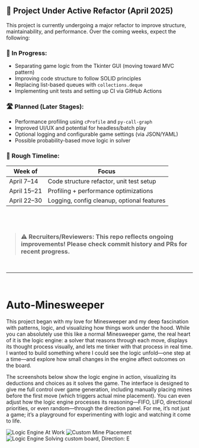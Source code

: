 ## 🚧 Project Under Active Refactor (April 2025)

This project is currently undergoing a major refactor to improve structure, maintainability, and performance. Over the coming weeks, expect the following:

### 🔧 In Progress:
- Separating game logic from the Tkinter GUI (moving toward MVC pattern)
- Improving code structure to follow SOLID principles
- Replacing list-based queues with `collections.deque`
- Implementing unit tests and setting up CI via GitHub Actions

### 🛣️ Planned (Later Stages):
- Performance profiling using `cProfile` and `py-call-graph`
- Improved UI/UX and potential for headless/batch play
- Optional logging and configurable game settings (via JSON/YAML)
- Possible probability-based move logic in solver

### 📅 Rough Timeline:
| Week of | Focus |
|---|---|
| April 7–14 | Code structure refactor, unit test setup |
| April 15–21 | Profiling + performance optimizations |
| April 22–30 | Logging, config cleanup, optional features |

<br/><br/>
> ### ⚠️ Recruiters/Reviewers: This repo reflects ongoing improvements! Please check commit history and PRs for recent progress.
<br/>

---

<br/>

# Auto-Minesweeper

This project began with my love for Minesweeper and my deep fascination with patterns, logic, and visualizing how things work under the hood. While you can absolutely use this like a normal Minesweeper game, the real heart of it is the logic engine: a solver that reasons through each move, displays its thought process visually, and lets me tinker with that process in real time. I wanted to build something where I could see the logic unfold—one step at a time—and explore how small changes in the engine affect outcomes on the board.

The screenshots below show the logic engine in action, visualizing its deductions and choices as it solves the game. The interface is designed to give me full control over game generation, including manually placing mines before the first move (which triggers actual mine placement). You can even adjust how the logic engine processes its reasoning—FIFO, LIFO, directional priorities, or even random—through the direction panel. For me, it’s not just a game; it’s a playground for experimenting with logic and watching it come to life.

![Logic Engine At Work](https://github.com/user-attachments/assets/72be0ec7-9531-4c12-8c2b-a243bd46f969)
![Custom Mine Placement](https://github.com/user-attachments/assets/d1809a5c-b2b2-4b12-bee3-7cd2957f3850)
![Logic Engine Solving custom board, Direction: E](https://github.com/user-attachments/assets/37c7b527-0d01-4750-b1f5-983ba103222f)
